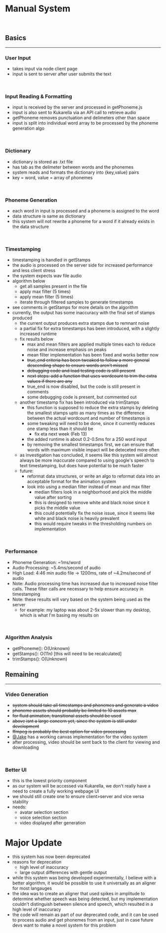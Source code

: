 # Manual System
<br>

## Basics
<hr>

### User Input
- takes input via node client page
- input is sent to server after user submits the text
<br>

### Input Reading & Formatting
- input is received by the server and processed in getPhoneme.js
- input is also sent to Kukarella via an API call to retrieve audio
- getPhoneme removes punctuation and delimeters other than space
- input is split into individual word array to be processed by the phoneme generation algo
<br>

### Dictionary
- dictionary is stored as .txt file
- has tab as the delimeter between words and the phonemes
- system reads and formats the dictionary into {key,value} pairs
- key = word, value = array of phonemes
<br>

### Phoneme Generation
- each word in input is processed and a phoneme is assigned to the word
- data structure is same as dictionary
- this system will not rewrite a phoneme for a word if it already exists in the data structure
<br>

### Timestamping
- timestamping is handled in getStamps
- the audio is processed on the server side for increased performance and less client stress
- the system expects wav file audio
- algorithm below
  - get all samples present in the file
  - apply max filter (5 times)
  - apply mean filter (5 times)
  - iterate through filtered samples to generate timestamps
- see comments in getStamps for more details on the algorithm
- currently, the output has some inaccuracy with the final set of stamps produced
  - the current output produces extra stamps due to remnant noise
  - a partial fix for extra timestamps has been introduced, with a slightly increased runtime
  - fix results below
    - max and mean filters are applied multiple times each to reduce noise and increase emphasis on peaks
    - mean filter implementation has been fixed and works better now
    - ~~true_end criteria has been tweaked to follow a more general descending shape to ensure words aren't missed~~
    - ~~debugging code and load testing code is still present~~
    - ~~next steps: add a function that uses wordcount to trim the extra values if there are any~~
    - true_end is now disabled, but the code is still present in comments
    - some debugging code is present, but commented out
  - another timestamp fix has been introduced via trimStamps
    - this function is supposed to reduce the extra stamps by deleting the smallest stamps upto as many times as the difference between the actual wordcount and number of timestamps is
    - some tweaking will need to be done, since it currently reduces one stamp less than it should be
      - fix eta next week (Feb 13)
    - the added runtime is about 0.2-0.5ms for a 250 word input
    - by removing the smallest timestamps first, we can ensure that words with maximum visible impact will be deteceted more often
  - as investigation has concluded, it seems like this system will almost always be more inaccurate compared to using google's speech to text timestamping, but does have potential to be much faster
  - future: 
    - reformat data structures, or write an algo to reformat data into an acceptable format for the animation system
    - look into using a median filter instead of mean and max filter
      - median filters look in a neighborhood and pick the middle value after sorting
      - this is designed to remove white and black noise since it picks the middle value
      - this could potentially fix the noise issue, since it seems like white and black noise is heavily prevalent
      - this would require tweaks in the thresholding numbers on implementation
<br>

### Performance
- Phoneme Generation: ~1ms/word
- Audio Processing: ~5.4ms/second of audio
- High Load: 4:46 min audio file -> 1200ms, rate of ~4.2ms/second of audio
- Note: Audio processing time has increased due to increased noise filter calls. These filter calls are necessary to help ensure accuracy in timestamping
- Note: these results will vary based on the system being used as the server
  - for example: my laptop was about 2-5x slower than my desktop, which is what I'm basing my results on
<br>

### Algorithm Analysis
- getPhoneme(): O(Unknown)
- getStamps(): O(11n) [this will need to be recalculated]
- trimStamps(): O(Unknown)

## Remaining
<hr>

### Video Generation
- ~~system should take all timestamps and phonemes and generate a video~~
- ~~phoneme assets should probably be limited to 10 assets max~~
- ~~for fluid animation, transitional assets should be used~~
- ~~above isnt a large concern yet, since the system is still under development~~
- ~~ffmpeg is probably the best option for video processing~~
- [@Jake](https://github.com/jtyrmn) has a working canvas implementation for the video system
- after processing, video should be sent back to the client for viewing and downloading 
<br>

### Better UI
- this is the lowest priority component
- as our system will be accessed via Kukarella, we don't really have a need to create a fully working webpage UI
- we should still create one to ensure client>server and vice versa stability
- needs:
    - avatar selection section
    - voice selection section
    - video displayed after generation

# Major Update
- this system has now been deprecated
- reasons for deprecation
  - high level of inaccuracy
  - large output differences with gentle output
- while this system was being developed experimentally, I believe with a better algorithm, it would be possible to use it universally as an aligner for most langauges
- the idea was to create an aligner that used spikes in amplitude to determine whether speech was being detected, but my implementation couldn't distinguish between silence and 
speech, which resulted in a high level of inaccuracy
- the code will remain as part of our deprecated code, and it can be used to process audio and get phonemes from an input, just in case future devs want to make a novel system for this problem
